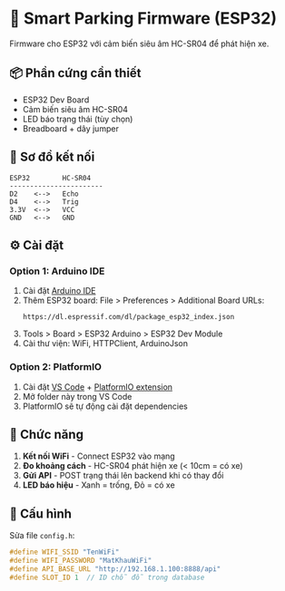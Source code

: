 # 🔧 Smart Parking Firmware (ESP32)

Firmware cho ESP32 với cảm biến siêu âm HC-SR04 để phát hiện xe.

## 📦 Phần cứng cần thiết

- ESP32 Dev Board
- Cảm biến siêu âm HC-SR04
- LED báo trạng thái (tùy chọn)
- Breadboard + dây jumper

## 🔌 Sơ đồ kết nối

```
ESP32        HC-SR04
-----------------------
D2    <-->   Echo
D4    <-->   Trig
3.3V  <-->   VCC
GND   <-->   GND
```

## ⚙️ Cài đặt

### Option 1: Arduino IDE
1. Cài đặt [Arduino IDE](https://www.arduino.cc/en/software)
2. Thêm ESP32 board: File > Preferences > Additional Board URLs: 
   ```
   https://dl.espressif.com/dl/package_esp32_index.json
   ```
3. Tools > Board > ESP32 Arduino > ESP32 Dev Module
4. Cài thư viện: WiFi, HTTPClient, ArduinoJson

### Option 2: PlatformIO
1. Cài đặt [VS Code](https://code.visualstudio.com/) + [PlatformIO extension](https://platformio.org/install/ide?install=vscode)
2. Mở folder này trong VS Code
3. PlatformIO sẽ tự động cài đặt dependencies

## 🚀 Chức năng

1. **Kết nối WiFi** - Connect ESP32 vào mạng
2. **Đo khoảng cách** - HC-SR04 phát hiện xe (< 10cm = có xe)
3. **Gửi API** - POST trạng thái lên backend khi có thay đổi
4. **LED báo hiệu** - Xanh = trống, Đỏ = có xe

## 📝 Cấu hình

Sửa file `config.h`:
```cpp
#define WIFI_SSID "TenWiFi"
#define WIFI_PASSWORD "MatKhauWiFi"
#define API_BASE_URL "http://192.168.1.100:8888/api"
#define SLOT_ID 1  // ID chỗ đỗ trong database
```